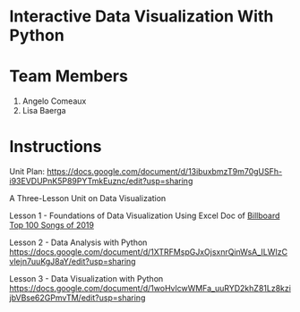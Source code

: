 # Interactive Data Visualization With Python

# Team Members
1. Angelo Comeaux
2. Lisa Baerga


# Instructions
Unit Plan: https://docs.google.com/document/d/13ibuxbmzT9m70gUSFh-i93EVDUPnK5P89PYTmkEuznc/edit?usp=sharing

A Three-Lesson Unit on Data Visualization

Lesson 1 - Foundations of Data Visualization Using Excel Doc of [Billboard Top 100 Songs of 2019](https://github.com/hunter-teacher-cert/summer-2020-topics-project-data_viz/blob/master/Billboad_Top_100_Weekly_2019.csv)

Lesson 2 - Data Analysis with Python https://docs.google.com/document/d/1XTRFMspGJxOjsxnrQinWsA_ILWIzCvlejn7uuKgJ8aY/edit?usp=sharing

Lesson 3 - Data Visualization with Python https://docs.google.com/document/d/1woHvlcwWMFa_uuRYD2khZ81Lz8kzijbVBse62GPmvTM/edit?usp=sharing
